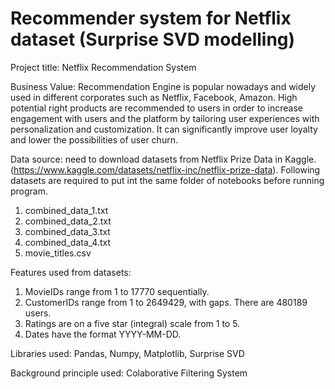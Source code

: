 # Recommender system for Netflix dataset (Surprise SVD modelling)

Project title: Netflix Recommendation System

Business Value: Recommendation Engine is popular nowadays and widely used in different corporates such as Netflix, Facebook, Amazon. High potential right products are recommended to users in order to increase engagement with users and the platform by tailoring user experiences with personalization and customization. It can significantly improve user loyalty and lower the possibilities of user churn.

Data source: need to download datasets from Netflix Prize Data in Kaggle. (https://www.kaggle.com/datasets/netflix-inc/netflix-prize-data). Following datasets are required to put int the same folder of notebooks before running program.
1) combined_data_1.txt
2) combined_data_2.txt
3) combined_data_3.txt
4) combined_data_4.txt
5) movie_titles.csv

Features used from datasets: 
1) MovieIDs range from 1 to 17770 sequentially.
2) CustomerIDs range from 1 to 2649429, with gaps. There are 480189 users.
3) Ratings are on a five star (integral) scale from 1 to 5.
4) Dates have the format YYYY-MM-DD.

Libraries used: Pandas, Numpy, Matplotlib, Surprise SVD

Background principle used: Colaborative Filtering System


